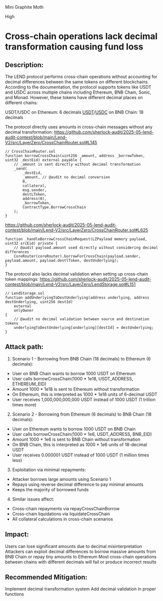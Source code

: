 Mini Graphite Moth

High

# Cross-chain operations lack decimal transformation causing fund loss

## Description:
The LEND protocol performs cross-chain operations without accounting for decimal differences between the same tokens on different blockchains. According to the documentation, the protocol supports tokens like USDT and USDC across multiple chains including Ethereum, BNB Chain, Sonic, and Monad. However, these tokens have different decimal places on different chains:

USDT/USDC on Ethereum: 6 decimals
[USDT](https://bscscan.com/token/0x55d398326f99059ff775485246999027b3197955)/[USDC](https://bscscan.com/token/0x8ac76a51cc950d9822d68b83fe1ad97b32cd580d) on BNB Chain: 18 decimals


The protocol directly uses amounts in cross-chain messages without any decimal transformation:
https://github.com/sherlock-audit/2025-05-lend-audit-contest/blob/main/Lend-V2/src/LayerZero/CrossChainRouter.sol#L145
```solidity
// CrossChainRouter.sol
function borrowCrossChain(uint256 _amount, address _borrowToken, uint32 _destEid) external payable {
    // _amount is sent directly without decimal transformation
    _send(
        _destEid,
        _amount, // @audit no decimal conversion
        0,
        collateral,
        msg.sender,
        destLToken,
        address(0),
        _borrowToken,
        ContractType.BorrowCrossChain
    );
}
```
https://github.com/sherlock-audit/2025-05-lend-audit-contest/blob/main/Lend-V2/src/LayerZero/CrossChainRouter.sol#L625
```solidity
function _handleBorrowCrossChainRequest(LZPayload memory payload, uint32 srcEid) private {
    // @audit payload.amount used directly without considering decimal differences
    CoreRouter(coreRouter).borrowForCrossChain(payload.sender, payload.amount, payload.destlToken, destUnderlying);
}
```
The protocol also lacks decimal validation when setting up cross-chain token mappings:
https://github.com/sherlock-audit/2025-05-lend-audit-contest/blob/main/Lend-V2/src/LayerZero/LendStorage.sol#L151
```solidity
// LendStorage.sol
function addUnderlyingToDestUnderlying(address underlying, address destUnderlying, uint256 destId)
    external
    onlyOwner
{
    // @audit no decimal validation between source and destination tokens
    underlyingToDestUnderlying[underlying][destId] = destUnderlying;
}
```

## Attack path:
1. Scenario 1 - Borrowing from BNB Chain (18 decimals) to Ethereum (6 decimals):
- User on BNB Chain wants to borrow 1000 USDT on Ethereum
- User calls borrowCrossChain(1000 * 1e18, USDT_ADDRESS, ETHEREUM_EID)
- Amount 1000 * 1e18 is sent to Ethereum without transformation
- On Ethereum, this is interpreted as 1000 * 1e18 units of 6-decimal USDT
- User receives 1,000,000,000,000 USDT instead of 1000 USDT (1 trillion times more)
2. Scenario 2 - Borrowing from Ethereum (6 decimals) to BNB Chain (18 decimals):
- User on Ethereum wants to borrow 1000 USDT on BNB Chain
- User calls borrowCrossChain(1000 * 1e6, USDT_ADDRESS, BNB_EID)
- Amount 1000 * 1e6 is sent to BNB Chain without transformation
- On BNB Chain, this is interpreted as 1000 * 1e6 units of 18-decimal USDT
- User receives 0.000001 USDT instead of 1000 USDT (1 million times less)
3. Exploitation via minimal repayments:
- Attacker borrows large amounts using Scenario 1
- Repays using reverse decimal difference to pay minimal amounts
- Keeps the majority of borrowed funds
4. Similar issues affect:
- Cross-chain repayments via repayCrossChainBorrow
- Cross-chain liquidations via liquidateCrossChain
- All collateral calculations in cross-chain scenarios

## Impact:
Users can lose significant amounts due to decimal misinterpretation
Attackers can exploit decimal differences to borrow massive amounts from BNB Chain or repay tiny amounts to Ethereum
Most cross-chain operations between chains with different decimals will fail or produce incorrect results

## Recommended Mitigation:
Implement decimal transformation system
Add decimal validation in proper functions